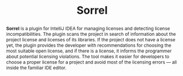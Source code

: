 ---
title: "Sorrel"
collection: tools
permalink: /tool/sorrel
tool: 'https://github.com/JetBrains-Research/sorrel'
video: 'https://www.youtube.com/watch?v=doUeAwPjcPE'
pdf: 'https://arxiv.org/pdf/2107.13315.pdf'
tag: 'A plugin for IntelliJ IDEA for managing licenses and detecting license incompatibilities.'
abstract: '<p><b>Sorrel</b> is a plugin for IntelliJ IDEA for managing licenses and detecting license incompatibilities. The plugin scans the project in search of information about the project license and licenses of its libraries. If the project does not have a license yet, the plugin provides the developer with recommendations for choosing the most suitable open license, and if there is a license, it informs the programmer about potential licensing violations. The tool makes it easier for developers to choose a proper license for a project and avoid most of the licensing errors — all inside the familiar IDE editor.</p>'
---